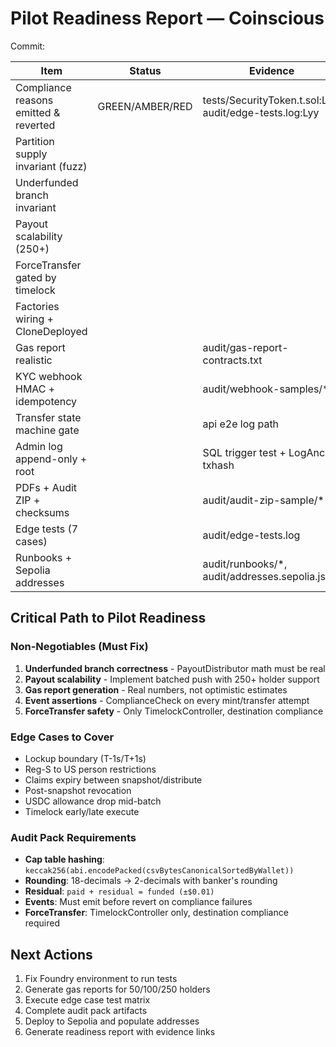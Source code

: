 # Pilot Readiness Report — Coinscious
Commit: <hash>

| Item | Status | Evidence |
|---|---|---|
| Compliance reasons emitted & reverted | GREEN/AMBER/RED | tests/SecurityToken.t.sol:Lxx, audit/edge-tests.log:Lyy |
| Partition supply invariant (fuzz) |  |  |
| Underfunded branch invariant |  |  |
| Payout scalability (250+) |  |  |
| ForceTransfer gated by timelock |  |  |
| Factories wiring + CloneDeployed |  |  |
| Gas report realistic |  | audit/gas-report-contracts.txt |
| KYC webhook HMAC + idempotency |  | audit/webhook-samples/* |
| Transfer state machine gate |  | api e2e log path |
| Admin log append-only + root |  | SQL trigger test + LogAnchor txhash |
| PDFs + Audit ZIP + checksums |  | audit/audit-zip-sample/* |
| Edge tests (7 cases) |  | audit/edge-tests.log |
| Runbooks + Sepolia addresses |  | audit/runbooks/*, audit/addresses.sepolia.json |

## Critical Path to Pilot Readiness

### Non-Negotiables (Must Fix)
1. **Underfunded branch correctness** - PayoutDistributor math must be real
2. **Payout scalability** - Implement batched push with 250+ holder support
3. **Gas report generation** - Real numbers, not optimistic estimates
4. **Event assertions** - ComplianceCheck on every mint/transfer attempt
5. **ForceTransfer safety** - Only TimelockController, destination compliance

### Edge Cases to Cover
- Lockup boundary (T-1s/T+1s)
- Reg-S to US person restrictions
- Claims expiry between snapshot/distribute
- Post-snapshot revocation
- USDC allowance drop mid-batch
- Timelock early/late execute

### Audit Pack Requirements
- **Cap table hashing**: `keccak256(abi.encodePacked(csvBytesCanonicalSortedByWallet))`
- **Rounding**: 18-decimals → 2-decimals with banker's rounding
- **Residual**: `paid + residual = funded (±$0.01)`
- **Events**: Must emit before revert on compliance failures
- **ForceTransfer**: TimelockController only, destination compliance required

## Next Actions
1. Fix Foundry environment to run tests
2. Generate gas reports for 50/100/250 holders
3. Execute edge case test matrix
4. Complete audit pack artifacts
5. Deploy to Sepolia and populate addresses
6. Generate readiness report with evidence links
